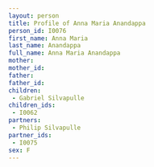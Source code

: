 ```yaml
---
layout: person
title: Profile of Anna Maria Anandappa
person_id: I0076
first_name: Anna Maria
last_name: Anandappa
full_name: Anna Maria Anandappa
mother: 
mother_id: 
father: 
father_id: 
children:
 - Gabriel Silvapulle
children_ids:
 - I0062
partners:
 - Philip Silvapulle
partner_ids:
 - I0075
sex: F
---
```


